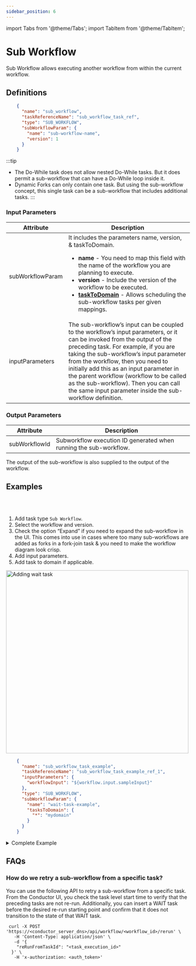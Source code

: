 ```yaml
---
sidebar_position: 6
---
```


import Tabs from '@theme/Tabs';
import TabItem from '@theme/TabItem';

# Sub Workflow

Sub Workflow allows executing another workflow from within the current workflow. 

## Definitions

```json
    {
      "name": "sub_workflow",
      "taskReferenceName": "sub_workflow_task_ref",
      "type": "SUB_WORKFLOW",
      "subWorkflowParam": {
        "name": "sub-workflow-name",
        "version": 1
      }
    }
```

:::tip
* The Do-While task does not allow nested Do-While tasks. But it does permit a sub-workflow that can have a Do-While loop inside it.
* Dynamic Forks can only contain one task. But using the sub-workflow concept, this single task can be a sub-workflow that includes additional tasks.
:::

### Input Parameters

| Attribute        | Description                                                                                                                                                                                                                                                                                                                                                                                                                               |
| ---------------- | ----------------------------------------------------------------------------------------------------------------------------------------------------------------------------------------------------------------------------------------------------------------------------------------------------------------------------------------------------------------------------------------------------------------------------------------- |
| subWorkflowParam | It includes the parameters name, version, & taskToDomain. <ul><li>**name** - You need to map this field with the name of the workflow you are planning to execute.</li><li>**version** - Include the version of the workflow to be executed.</li><li>**[taskToDomain](/content/developer-guides/task-to-domain)** - Allows scheduling the sub-workflow tasks per given mappings.</li></ul>                                |
| inputParameters  | The sub-workflow’s input can be coupled to the workflow’s input parameters, or it can be invoked from the output of the preceding task. For example, if you are taking the sub-workflow’s input parameter from the workflow, then you need to initially add this as an input parameter in the parent workflow (workflow to be called as the sub-workflow). Then you can call the same input parameter inside the sub-workflow definition. |

### Output Parameters

| Attribute     | Description                                                       |
| ------------- | ----------------------------------------------------------------- |
| subWorkflowId | Subworkflow execution ID generated when running the sub-workflow. |

The output of the sub-workflow is also supplied to the output of the workflow.

## Examples

<Tabs>
<TabItem value="UI" label="UI" className="paddedContent">

<div className="row">
<div className="col col--4">

<br/>
<br/>

1. Add task type `Sub Workflow`.
2. Select the workflow and version.
3. Check the option “Expand” if you need to expand the sub-workflow in the UI. This comes into use in cases where too many sub-workflows are added as forks in a fork-join task & you need to make the workflow diagram look crisp.
4. Add input parameters.
5. Add task to domain if applicable.

</div>
<div className="col">
<div className="embed-loom-video">

<p><img src="/content/img/ui-guide-subworkflow-task.png" alt="Adding wait task" width="500" height="auto"/></p>

</div>
</div>
</div>



</TabItem>
 <TabItem value="JSON" label="JSON Example">

```json
    {
      "name": "sub_workflow_task_example",
      "taskReferenceName": "sub_workflow_task_example_ref_1",
      "inputParameters": {
        "workflowInput": "${workflow.input.sampleInput}"
      },
      "type": "SUB_WORKFLOW",
      "subWorkflowParam": {
        "name": "wait-task-example",
        "tasksToDomain": {
          "*": "mydomain"
        }
      }
    }
```

</TabItem>
</Tabs>

<details><summary>Complete Example</summary>
<p>

Let’s say you have a very long workflow, **“payment_for_subscription”**, which handles the payment for subscriptions as shown below:

<p align="center"><img src="/content/img/payment-sub-workflow-example.jpg" alt="Payment sub workflow" width="100%" height="auto" style={{paddingBottom: 40, paddingTop: 40}} /></p>

If you want to add this workflow to another workflow, copying the list of tasks to the required workflow would be possible. However, whenever this workflow is updated, it won’t be reflected in the workflow where you have added this. A better way to handle this is to call this workflow as a sub-workflow in your original workflow so that any updates to this workflow get reflected in all the workflows where it is called.

So, you can add this as a sub-workflow in your required workflow whenever a payment flow is to be implemented:

<p align="center"><img src="/content/img/payment-sub-workflow-in-main-workflow.png" alt="Payment workflow as sub-workflow in a subscription flow" width="50%" height="auto" style={{paddingBottom: 40, paddingTop: 40}} /></p>

This is a subscription workflow with multiple instances where payment flow is to be implemented. Here the previously created payment workflow is added as sub-workflows.

The above image is a simplified version of the subscription workflow. You can view the entire version in Playground here.

| [View in Orkes Playground](https://play.orkes.io/workflowDef/Subscription/) |
|--------------------------------------------------------------------------------------------------|

</p>
</details>

## FAQs

### How do we retry a sub-workflow from a specific task?

You can use the following API to retry a sub-workflow from a specific task. From the Conductor UI, you check the task level start time to verify that the preceding tasks are not re-run. Additionally, you can insert a WAIT task before the desired re-run starting point and confirm that it does not transition to the state of that WAIT task.

```shell
 curl -X POST 'https://<conductor_server_dns>/api/workflow/<workflow_id>/rerun' \
   -H 'Content-Type: application/json' \
   -d '{
    "reRunFromTaskId": "<task_execution_id>"
  }' \
   -H 'x-authorization: <auth_token>'
```